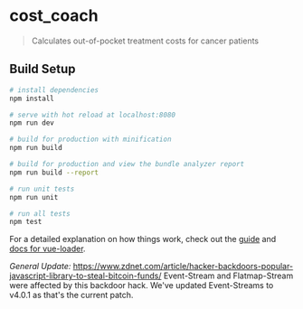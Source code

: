 # cost_coach

> Calculates out-of-pocket treatment costs for cancer patients

## Build Setup

``` bash
# install dependencies
npm install

# serve with hot reload at localhost:8080
npm run dev

# build for production with minification
npm run build

# build for production and view the bundle analyzer report
npm run build --report

# run unit tests
npm run unit

# run all tests
npm test
```

For a detailed explanation on how things work, check out the [guide](http://vuejs-templates.github.io/webpack/) and [docs for vue-loader](http://vuejs.github.io/vue-loader).

*General Update:*
https://www.zdnet.com/article/hacker-backdoors-popular-javascript-library-to-steal-bitcoin-funds/
Event-Stream and Flatmap-Stream were affected by this backdoor hack. We've updated Event-Streams to v4.0.1 as that's the current patch. 
